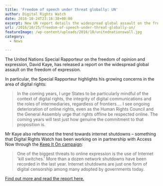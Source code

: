 ```yaml
---
title: 'Freedom of speech under threat globally: UN'
author: Digital Rights Watch
date: 2016-10-24T23:16:38+00:00
excerpt: New UN report details the widespread global assault on the freedom of expression, including digital rights and access to the internet.
url: /2016/10/25/freedom-of-speech-under-threat-globally-un/
featureImage: /wp-content/uploads/2016/10/unitednationswall.jpg
category:
  - News

---
```

The United Nations Special Rapporteur on the freedom of opinion and expression, David Kaye, has released a report on the widespread global assault on the freedom of expression.

In particular, the Special Rapporteur highlights his growing concerns in the area of digital rights:

> In the coming years, I urge States to be particularly mindful of the context of digital rights, the integrity of digital communications and the roles of intermediaries, regardless of frontiers&#8230;. I see ongoing deterioration of online rights, even as the Human Rights Council and the General Assembly urge that rights offline be respected online. The coming years will test just how genuine the commitment to that proposition is.

Mr Kaye also referenced the trend towards internet shutdowns &#8211; something that Digital Rights Watch has been working on in partnership with Access Now through the [Keep It On campaign][1]:

> One of the biggest threats to online expression is the use of Internet 'kill switches.' More than a dozen network shutdowns have been recorded in the last year. Internet shutdowns are just one form of digital censorship among many adopted by governments today.

[Find out more and read the report here.][2]

 [1]: https://www.accessnow.org/keepiton/
 [2]: http://www.ohchr.org/EN/NewsEvents/Pages/DisplayNews.aspx?NewsID=20717&LangID=E&utm_content=buffera17e4&utm_medium=social&utm_source=twitter.com&utm_campaign=buffer
